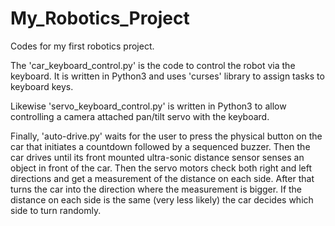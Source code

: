 # My_Robotics_Project
Codes for my first robotics project. 

The 'car_keyboard_control.py' is the code to control the robot via the keyboard. It is written in Python3 and uses 'curses' library 
to assign tasks to keyboard keys.

Likewise 'servo_keyboard_control.py' is written in Python3 to allow controlling a camera attached pan/tilt servo with the keyboard.

Finally, 'auto-drive.py' waits for the user to press the physical button on the car that initiates a countdown followed by a 
sequenced buzzer. Then the car drives until its front mounted ultra-sonic distance sensor senses an object in front of the car. Then 
the servo motors check both right and left directions and get a measurement of the distance on each side. After that turns the car
into the direction where the measurement is bigger. If the distance on each side is the same (very less likely) the car decides 
which side to turn randomly.
